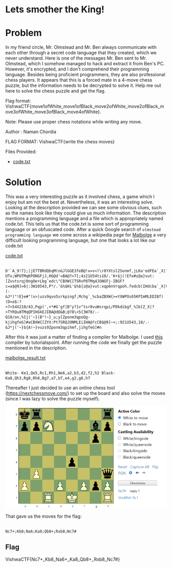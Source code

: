 # Lets smother the King!

# Problem

In my friend circle, Mr. Olmstead and Mr. Ben always communicate with each other through a secret code language that they created, which we never understand. Here is one of the messages Mr. Ben sent to Mr. Olmstead, which I somehow managed to hack and extract it from Ben's PC. However, it's encrypted, and I don't comprehend their programming language. Besides being proficient programmers, they are also professional chess players. It appears that this is a forced mate in a 4-move chess puzzle, but the information needs to be decrypted to solve it. Help me out here to solve the chess puzzle and get the flag.

Flag format: VishwaCTF{move1ofWhite_move1ofBlack_move2ofWhite_move2ofBlack_move3ofWhite_move3ofBlack_move4ofWhite}.

Note: Please use proper chess notations while writing any move.

Author : Naman Chordia

FLAG FORMAT:
VishwaCTF{write the chess moves}

Files Provided:
- [code.txt](Files/code.txt)

# Solution
This was a very interesting puzzle as it involved chess, a game which I enjoy but am not the best at. Nevertheless, it was an interesting solve. Looking at the description provided we can see some obvious clues, such as the names look like they could give us much information.
The description mentions a programming language and a file which is appropriately named code.txt. This tells us that the code.txt is some sort of programming language or an obfuscated code. After a quick Google search of `olmstead programming language` we come across a wikipedia page for [Malbolge](https://en.wikipedia.org/wiki/Malbolge) a very 
difficult looking programming language, but one that looks a lot like our code.txt

[code.txt](Files/code.txt)
```

D'`A_9!7};|jE7TBRdQbqM(n&JlGGE3feB@!x=v<)\r8YXtsl2Sonmf,jLKa'edFEa`_X|?UTx;WPUTMqKPONGFjJ,HG@d'=BA@?>7[;4z21U54ts10/.'K+$j(!Efe#z@a}vut:[Zvutsrqj0ngOe+Lbg`edc\"CBXW{[TSRvP8TMq4JONGFj-IBGF?c=a$@9]=6|:3W10543,P*/.'&%$Hi'&%${z@a}vut:xqp6nVrqpoh.fedcb(IHdcba`_X|V[ZYXWPOsMLKJINGkKJI+G@dDCBA#"8=6Z4z21U5ut,P0)(-&J*)"!E}e#"!x>|uzs9qvo5srkpingf,Mchg`_%cbaZBXW{>=YXWPOs65KPImMLEDIBf)(D=a$:?>7<54X210/43,Pqp(',+*#G'gf|B"y?}v^tsr8vuWsrqpi/POkdibgf_%]b[Z_X|?>TYRQu8TMqQPIHGkEJIBA@dD&B;@?8\<5{3W70/.-Q10/on,%Ij('~}|B"!~}_u;y[Zponm3qpoQg-kjihgfeG]#aCBXW{[ZYX:Pt7SRQJONMLEiIHA@?cCB$@9]~<;:921U543,10/.-&J*j('~}${A!~}vuzs9Zponm3qpihmf,jihgfeG]#n

```

After this it was just a matter of finding a compiler for Malbolge. I used [this](https://www.tutorialspoint.com/execute_malbolge_online.php) compiler by tutorialspoint. After running the code we finally get the puzzle mentioned in the description.

[malbolge_result.txt](Solution/malbolge_result.txt)
```

White- Ke1,Qe5,Rc1,Rh1,Ne6,a2,b3,d2,f2,h2 Black- Ka8,Qh3,Rg8,Rh8,Bg7,a7,b7,e4,g2,g6,h7

```

Thereafter I just decided to use an online chess tool (https://nextchessmove.com/) to set up the board and also solve the moves (since I was lazy to solve the puzzle myself).

![Puzzle Solve](Solution/puzzle_solve.png)

That gave us the moves for the flag:

```

Nc7+;Kb8;Na6;Ka8;Qb8+;Rxb8;Nc7#

```

## Flag

VishwaCTF{Nc7+_Kb8_Na6+_Ka8_Qb8+_Rxb8_Nc7#}
